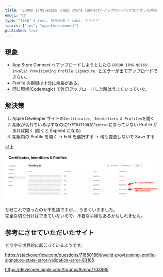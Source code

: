 ```yaml
---
title: "ERROR ITMS-90165 でApp Store Connectへアップロードできなくなった時の解決方法"
emoji: "🍎"
type: "tech" # tech: 技術記事 / idea: アイデア
topics: ["ios", "appstoreconnect"]
published: true
---
```


## 現象

- App Store Connect へアップロードしようとしたら `ERROR ITMS-90165: Invalid Provisioning Profile Signature.` とエラーが出てアップロードできない。
- Profile の期限は十分に余裕がある。
- 同じ環境(Codemagic) で昨日アップロードした時はうまくいっていた。

## 解決策

1. Apple Developer サイトの`Certificates, Identifiers & Profiles`を開く
2. 期限が切れているはずなのに`EXPIRATION`が`Expired`になっていない Profile があれば開く (開くと Expired になる)
3. 期限内の Profile を開く -> Edit を選択する -> 何も変更しないで Save する

以上

![](/images/50061e6288d2ae/certificate_apple.png)

なぜこれで直ったのか不思議ですが、、うまくいきました。  
完全な切り分けはできていないので、不要な手順もあるかもしれません。

## 参考にさせていただいたサイト

どうやら世界的に起こっているようです。

https://stackoverflow.com/questions/71850186/invalid-provisioning-profile-signature-state-error-validation-error-90165

https://developer.apple.com/forums/thread/703995
